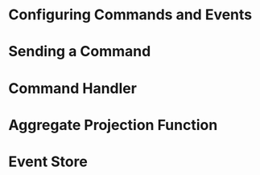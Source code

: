 # Configuring Commands and Events
# Sending a Command
# Command Handler
# Aggregate Projection Function
# Event Store